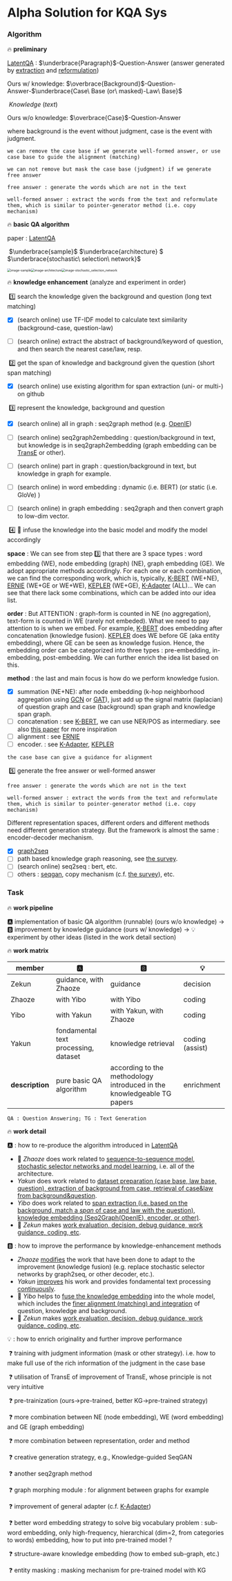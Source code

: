 # Alpha Solution for KQA Sys

### Algorithm

:fire: **preliminary**

[LatentQA](https://ojs.aaai.org//index.php/AAAI/article/view/6238) :                         $\underbrace{Paragraph}$-Question-Answer (answer generated by <u>extraction</u> and <u>reformulation</u>) 

Ours w/ knowledge:    	$\overbrace{Background}$-Question-Answer-$\underbrace{Case\ Base (or\ masked)-Law\ Base}$

​												                			                     	     			$Knowledge\ (text)$

Ours w/o knowledge:           $\overbrace{Case}$-Question-Answer

where background is the event without judgment, case is the event with judgment.

`we can remove the case base if we generate well-formed answer, or use case base to guide the alignment (matching)`

`we can not remove but mask the case base (judgment) if we generate free answer `

`free answer : generate the words which are not in the text`

`well-formed answer : extract the words from the text and reformulate them, which is similar to pointer-generator method (i.e. copy mechanism)`

:fire: **basic QA algorithm**

paper : [LatentQA](https://ojs.aaai.org//index.php/AAAI/article/view/6238)

​                		$\underbrace{sample}$                                             $\underbrace{architecture} $                       $\underbrace{stochastic\ selection\ network}$

<img src="../asset/img/sample.png" alt="image-sample" style="zoom: 50%;" /><img src="../asset/img/architecture.png" alt="image-architecture" style="zoom:50%;" /><img src="../asset/img/ssn.png" alt="image-stochastic_selection_network" style="zoom:50%;" />

:fire: **knowledge enhancement** (analyze and experiment in order)

​	:one: search the knowledge given the background and question (long text matching)

- [x] (search online) use TF-IDF model to calculate text similarity (background-case, question-law)

- [ ] (search online) extract the abstract of background/keyword of question,  and then search the nearest case/law, resp.

​	:two: get the span of knowledge and background given the question (short span matching)

- [x] (search online) use existing algorithm for span extraction (uni- or multi-) on github

​	:three: represent the knowledge, background and question

- [x] (search online) all in graph : seq2graph method (e.g. [OpenIE](https://openie.allenai.org/))
- [ ] (search online) seq2graph2embedding : question/background in text, but knowledge is in seq2graph2embedding (graph embedding can be [TransE](https://proceedings.neurips.cc/paper/2013/file/1cecc7a77928ca8133fa24680a88d2f9-Paper.pdf) or other).
- [ ] (search online) part in graph : question/background in text, but knowledge in graph for example.
- [ ] (search online) in word embedding : dynamic (i.e. BERT) (or static (i.e. GloVe) )

- [ ] (search online) in graph embedding : seq2graph and then convert graph to low-dim vector.

​	:four: :star2: infuse the knowledge into the basic model and modify the model accordingly

**space** : We can see from step :three: that there are 3 space types : word embedding (WE), node embedding (graph) (NE), graph embedding (GE). We adopt appropriate methods accordingly. For each one or each combination, we can find the corresponding work, which is, typically,  [K-BERT](https://arxiv.org/abs/1909.07606v1) (WE+NE), [ERNIE](https://aclanthology.org/P19-1139.pdf) (WE+GE or WE+WE), [KEPLER](https://arxiv.org/abs/1911.06136) (WE+GE), [K-Adapter](https://arxiv.org/abs/2002.01808) (ALL)... We can see that there lack some combinations, which can be added into our idea list.

**order** : But ATTENTION : graph-form is counted in NE (no aggregation), text-form is counted in WE (rarely not embeded). What we need to pay attention to is when we embed. For example, [K-BERT](https://arxiv.org/abs/1909.07606v1) does embedding after concatenation (knowledge fusion). [KEPLER](https://arxiv.org/abs/1911.06136) does WE before GE (aka entity embedding), where GE can be seen as knowledge fusion. Hence, the embedding order can be categorized into three types : pre-embedding, in-embedding, post-embedding. We can further enrich the idea list based on this.

**method** : the last and main focus is how do we perform knowledge fusion.

- [x] summation (NE+NE): after node embedding (k-hop neighborhood aggregation using [GCN](https://arxiv.org/abs/1609.02907) or [GAT](https://arxiv.org/abs/1710.10903)), just add up the signal matrix (laplacian) of question graph and case (background) span graph and       			                   knowledge span graph.
- [ ] concatenation : see [K-BERT](https://arxiv.org/abs/1909.07606v1), we can use NER/POS as intermediary. see also [this paper](https://arxiv.org/abs/2009.13401) for more inspiration
- [ ] alignment : see [ERNIE](https://aclanthology.org/P19-1139.pdf)
- [ ] encoder. : see [K-Adapter](https://arxiv.org/abs/2002.01808), [KEPLER](https://arxiv.org/abs/1911.06136)

`the case base can give a guidance for alignment`

​	:five: generate the free answer or well-formed answer

`free answer : generate the words which are not in the text`

`well-formed answer : extract the words from the text and reformulate them, which is similar to pointer-generator method (i.e. copy mechanism)`

Different representation spaces, different orders and different methods need different generation strategy. But the framework is almost the same : encoder-decoder mechanism.

- [x] [graph2seq](https://arxiv.org/abs/1804.00823)
- [ ] path based knowledge graph reasoning, see [the survey](https://arxiv.org/abs/2010.04389v1).
- [ ] (search online) seq2seq : bert, etc.
- [ ] others : [seqgan](https://arxiv.org/abs/1609.05473), copy mechanism (c.f. [the survey](https://arxiv.org/abs/2010.04389v1)), etc.

### Task

:fire: **work pipeline**

:a: implementation of basic QA algorithm (runnable) (ours w/o knowledge) $\to$ :b: improvement by knowledge guidance (ours w/ knowledge) $\to$ :bulb: experiment by other ideas (listed in the work detail section)

:fire: **work matrix**

| **member**      | :a:                                  | :b:                                                          | :bulb:          |
| --------------- | ------------------------------------ | ------------------------------------------------------------ | --------------- |
| Zekun           | guidance, with Zhaoze                | guidance                                                     | decision        |
| Zhaoze          | with Yibo                            | with Yibo                                                    | coding          |
| Yibo            | with Yakun                           | with Yakun, with Zhaoze                                      | coding          |
| Yakun           | fondamental text processing, dataset | knowledge retrieval                                          | coding (assist) |
| **description** | pure basic QA algorithm              | according to the methodology introduced in the knowledgeable TG papers | enrichment      |

`QA : Question Answering; TG : Text Generation`

:fire: **work detail** 

:a: : how to re-produce the algorithm introduced in [LatentQA](https://ojs.aaai.org//index.php/AAAI/article/view/6238)

- :star2: *Zhaoze* does work related to <u>sequence-to-sequence model, stochastic selector networks and model learning</u>, i.e. all of the architecture.
- *Yakun* does work related to <u>dataset preparation (case base, law base, question), extraction of background from case, retrieval of case&law from background&question</u>.
- *Yibo* does work related to <u>span extraction (i.e. based on the background, match a $span$ of case and law with the question), knowledge embedding (Seq2Graph([OpenIE](https://openie.allenai.org/)), encoder, or other)</u>.
- :star2: *Zekun* makes <u>work evaluation, decision, debug guidance, work guidance, coding, etc</u>. 

:b: : how to improve the performance by knowledge-enhancement methods

- *Zhaoze* <u>modifies</u> the work that have been done to adapt to the improvement (knowledge fusion) (e.g. replace stochastic selector networks by graph2seq, or other decoder, etc.).
- *Yakun* <u>improves</u> his work and provides fondamental text processing <u>continuously</u>.
- :star2: *Yibo* helps to <u>fuse the knowledge embedding</u> into the whole model, which includes the <u>finer alignment (matching) and integration</u> of question, knowledge and background.
- :star2: *Zekun* makes <u>work evaluation, decision, debug guidance, work guidance, coding, etc</u>. 

:bulb: : how to enrich originality and further improve performance

​	:question: training with judgment information (mask or other strategy). i.e. how to make full use of the rich information of the judgment in the case base

​	:question: utilisation of TransE of improvement of TransE, whose principle is not very intuitive

​	:question: pre-trainization (ours$\to$pre-trained, better KG$\to$pre-trained strategy)

​	:question: more combination between NE (node embedding), WE (word embedding) and GE (graph embedding)

​	:question: more combination between representation, order and method

​	:question: creative generation strategy, e.g., Knowledge-guided SeqGAN

​	:question: another seq2graph method

​	:question: graph morphing module : for alignment between graphs for example

​	:question: improvement of general adapter (c.f. [K-Adapter](https://arxiv.org/abs/2002.01808))

​	:question: better word embedding strategy to solve big vocabulary problem : sub-word embedding, only high-frequency, hierarchical (dim=2, from categories to words) embedding, how to put into pre-trained model ?

​	:question: structure-aware knowledge embedding (how to embed sub-graph, etc.)

​	:question: entity masking : masking mechanism for pre-trained model with KG

